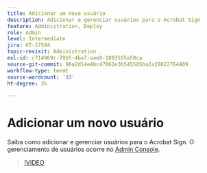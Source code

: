 ```yaml
---
title: Adicionar um novo usuário
description: Adicionar e gerenciar usuários para o Acrobat Sign
feature: Administration, Deploy
role: Admin
level: Intermediate
jira: KT-17584
topic-revisit: Administration
exl-id: c714969c-79b5-4ba7-aae8-1803555a50ca
source-git-commit: 96a2d14e4bc47061e3b545585ba2a28822764409
workflow-type: tm+mt
source-wordcount: '33'
ht-degree: 3%

---
```


# Adicionar um novo usuário

Saiba como adicionar e gerenciar usuários para o Acrobat Sign. O gerenciamento de usuários ocorre no [Admin Console](https://adminconsole.adobe.com/br/).

>[!VIDEO](https://video.tv.adobe.com/v/3453158?quality=12&learn=on&hidetitle=true)
